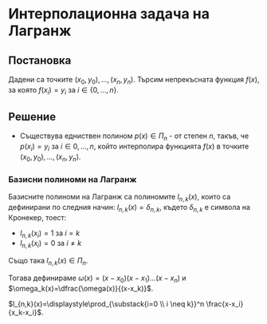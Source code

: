 # Интерполационна задача на Лагранж

## Постановка

Дадени са точките $(x_0, y_0), \dots, (x_n, y_n)$. Търсим непрекъсната функция $f(x)$, за която $f(x_i)=y_i$ за $i \in \{0, \dots, n\}$.

## Решение

- Съществува едниствен полином $p(x) \in \Pi_n$ - от степен $n$, такъв, че $p(x_i)=y_i$ за $i \in {0, \dots, n}$, който интерполира функцията $f(x)$ в точките $(x_0, y_0), \dots, (x_n, y_n)$.

### Базисни полиноми на Лагранж

Базисните полиноми на Лагранж са полиномите $l_{n,k}(x)$, които са дефинирани по следния начин:
$l_{n,k}(x)= \delta_{n,k}$, където $\delta_{n,k}$ е символа на Кронекер, тоест:

- $l_{n,k}(x_i)=1$ за $i=k$
- $l_{n,k}(x_i)=0$ за $i \neq k$

Също така $l_{n,k}(x) \in \Pi_n$.

Тогава дефинираме $\omega(x)=(x-x_0)(x-x_1)\dots(x-x_n)$
и $\omega_k(x)=\dfrac{\omega(x)}{(x-x_k)}$.

$l_{n,k}(x)=\displaystyle\prod_{\substack{i=0 \\ i \neq k}}^n \frac{x-x_i}{x_k-x_i}$.


